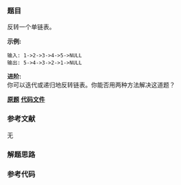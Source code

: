 ### 题目
反转一个单链表。

**示例:**

    
    
    输入: 1->2->3->4->5->NULL
    输出: 5->4->3->2->1->NULL

**进阶:**  
你可以迭代或递归地反转链表。你能否用两种方法解决这道题？

 **[原题](https://leetcode-cn.com/problems/reverse-linked-list/)**    **[代码文件]()**


### 参考文献
无

### 解题思路




### 参考代码

```go


```




